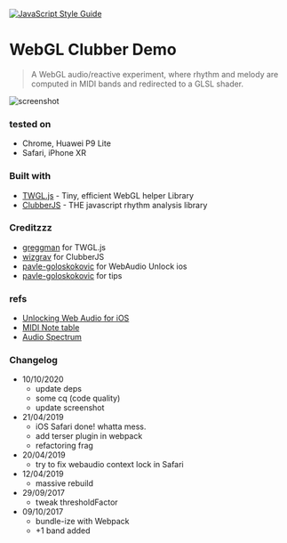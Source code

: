 [![JavaScript Style Guide](https://img.shields.io/badge/code_style-standard-brightgreen.svg)](https://standardjs.com)

# WebGL Clubber Demo

> A WebGL audio/reactive experiment, where rhythm and melody are computed in MIDI bands and redirected to a GLSL shader.

![screenshot](https://spleennooname.github.io/webgl-clubber-demo/screenshot.jpg)

### tested on

* Chrome, Huawei P9 Lite
* Safari, iPhone XR

### Built with

* [TWGL.js](https://twgljs.org/) - Tiny, efficient WebGL helper Library
* [ClubberJS](https://github.com/wizgrav/clubber) - THE javascript rhythm analysis library

### Creditzzz

* [greggman](https://github.com/greggman) for TWGL.js
* [wizgrav](https://github.com/wizgrav) for ClubberJS
* [pavle-goloskokovic](https://github.com/pavle-goloskokovic) for WebAudio Unlock ios
* [pavle-goloskokovic](https://github.com/pavle-goloskokovic) for tips

### refs
* [Unlocking Web Audio for iOS](https://github.com/pavle-goloskokovic/web-audio-touch-unlock)
* [MIDI Note table](http://subsynth.sourceforge.net/midinote2freq.html)
* [Audio Spectrum](http://www.teachmeaudio.com/mixing/techniques/audio-spectrum)

### Changelog
* 10/10/2020
	- update deps
	- some cq (code quality)
	- update screenshot
* 21/04/2019
	- iOS Safari done! whatta mess.
	- add terser plugin in webpack
	- refactoring frag
* 20/04/2019
	- try to fix webaudio context lock in Safari
* 12/04/2019
	- massive rebuild
* 29/09/2017
	- tweak thresholdFactor
* 09/10/2017
	- bundle-ize with Webpack
	- +1 band added